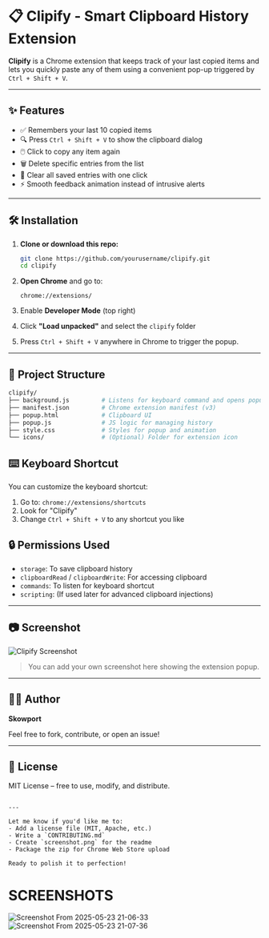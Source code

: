 
# 📋 Clipify - Smart Clipboard History Extension

**Clipify** is a Chrome extension that keeps track of your last copied items and lets you quickly paste any of them using a convenient pop-up triggered by `Ctrl + Shift + V`.

---

## ✨ Features

- ✅ Remembers your last 10 copied items
- 🔍 Press `Ctrl + Shift + V` to show the clipboard dialog
- 🖱️ Click to copy any item again
- 🗑️ Delete specific entries from the list
- 🧼 Clear all saved entries with one click
- ⚡ Smooth feedback animation instead of intrusive alerts

---

## 🛠️ Installation

1. **Clone or download this repo:**

   ```bash
   git clone https://github.com/yourusername/clipify.git
   cd clipify
    ```

2. **Open Chrome** and go to:

   ```
   chrome://extensions/
   ```

3. Enable **Developer Mode** (top right)

4. Click **"Load unpacked"** and select the `clipify` folder

5. Press `Ctrl + Shift + V` anywhere in Chrome to trigger the popup.

---

## 📁 Project Structure

```bash
clipify/
├── background.js         # Listens for keyboard command and opens popup
├── manifest.json         # Chrome extension manifest (v3)
├── popup.html            # Clipboard UI
├── popup.js              # JS logic for managing history
├── style.css             # Styles for popup and animation
└── icons/                # (Optional) Folder for extension icon
```


## ⌨️ Keyboard Shortcut

You can customize the keyboard shortcut:

1. Go to: `chrome://extensions/shortcuts`
2. Look for "Clipify"
3. Change `Ctrl + Shift + V` to any shortcut you like


## 🔒 Permissions Used

* `storage`: To save clipboard history
* `clipboardRead` / `clipboardWrite`: For accessing clipboard
* `commands`: To listen for keyboard shortcut
* `scripting`: (If used later for advanced clipboard injections)

---

## 📷 Screenshot

![Clipify Screenshot](screenshot.png)

> You can add your own screenshot here showing the extension popup.

---

## 🧑‍💻 Author

**Skowport**

Feel free to fork, contribute, or open an issue!

---

## 📄 License

MIT License – free to use, modify, and distribute.

```

---

Let me know if you'd like me to:
- Add a license file (MIT, Apache, etc.)
- Write a `CONTRIBUTING.md`
- Create `screenshot.png` for the readme  
- Package the zip for Chrome Web Store upload

Ready to polish it to perfection!
```

# SCREENSHOTS 

![Screenshot From 2025-05-23 21-06-33](https://github.com/user-attachments/assets/9ef18f1d-9f26-4bc8-bfd8-75764e08114d)
![Screenshot From 2025-05-23 21-07-36](https://github.com/user-attachments/assets/c8fea1d1-ed92-4217-bfa4-8da93c3e2312)


